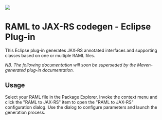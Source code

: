 ![](http://raml.org/images/logo.png)

# RAML to JAX-RS codegen - Eclipse Plug-in

This Eclipse plug-in generates JAX-RS annotated interfaces and supporting classes based on one or multiple RAML files.

_NB. The following documentation will soon be superseded by the Maven-generated plug-in documentation._

## Usage

Select your RAML file in the Package Explorer. Invoke the context menu and click the "RAML to JAX-RS" item to open the "RAML to JAX-RS" configuration dialog. Use the dialog to configure parameters and launch the generation process.